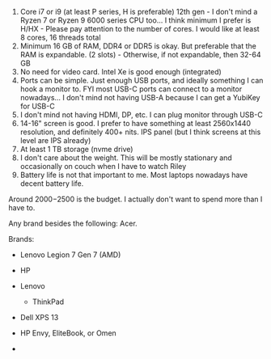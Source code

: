 1. Core i7 or i9 (at least P series, H is preferable) 12th gen - I don't mind a Ryzen 7 or Ryzen 9 6000 series CPU too... I think minimum I prefer is H/HX - Please pay attention to the number of cores. I would like at least 8 cores, 16 threads total
2. Minimum 16 GB of RAM, DDR4 or DDR5 is okay. But preferable that the RAM is expandable. (2 slots) - Otherwise, if not expandable, then 32-64 GB
3. No need for video card. Intel Xe is good enough (integrated)
4. Ports can be simple. Just enough USB ports, and ideally something I can hook a monitor to. FYI most USB-C ports can connect to a monitor nowadays... I don't mind not having USB-A because I can get a YubiKey for USB-C
5. I don't mind not having HDMI, DP, etc. I can plug monitor through USB-C
6. 14-16" screen is good. I prefer to have something at least 2560x1440 resolution, and definitely 400+ nits. IPS panel (but I think screens at this level are IPS already)
7. At least 1 TB storage (nvme drive)
8. I don't care about the weight. This will be mostly stationary and occasionally on couch when I have to watch Riley
9. Battery life is not that important to me. Most laptops nowadays have decent battery life.

Around $2000-$2500 is the budget. I actually don't want to spend more than I have to. 

Any brand besides the following: Acer. 

Brands:

* Lenovo Legion 7 Gen 7 (AMD)

* HP
* Lenovo
    * ThinkPad
    
* Dell XPS 13
* HP Envy, EliteBook, or Omen 
* 